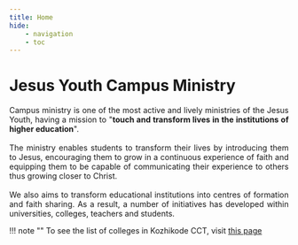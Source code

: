 ```yaml
---
title: Home
hide:
    - navigation
    - toc
---
```


# Jesus Youth Campus Ministry
<div style="text-align: justify">
Campus ministry is one of the most active and lively ministries of the Jesus Youth, having a mission to "<b>touch and transform lives in the institutions of higher education</b>".
<br>
<br>
The ministry enables students to transform their lives by introducing them to Jesus, encouraging them to grow in a continuous experience of faith and equipping them to be capable of communicating their experience to others thus growing closer to Christ.
<br>
<br>
We also aims to transform educational institutions into centres of formation and faith sharing. As a result, a number of initiatives has developed within universities, colleges, teachers and students.
</div>

!!! note ""
    To see the list of colleges in Kozhikode CCT, visit [this page](./campuses.md)